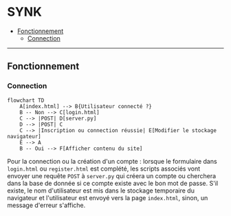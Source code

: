 # SYNK

- [Fonctionnement](#fonctionnement)
  - [Connection](#connection)

---

## Fonctionnement

### Connection

```mermaid
flowchart TD
    A[index.html] --> B{Utilisateur connecté ?}
    B -- Non --> C[login.html]
    C --> |POST| D[server.py]
    D --> |POST| C
    C --> |Inscription ou connection réussie| E[Modifier le stockage navigateur]
    E --> A
    B -- Oui --> F[Afficher contenu du site]
```

Pour la connection ou la création d'un compte : lorsque le formulaire dans `login.html` ou `register.html` est complété, les scripts associés vont envoyer une requête `POST` à `server.py` qui créera un compte ou cherchera dans la base de donnée si ce compte existe avec le bon mot de passe.
S'il existe, le nom d'utilisateur est mis dans le stockage temporaire du navigateur et l'utilisateur est envoyé vers la page `index.html`, sinon, un message d'erreur s'affiche.
